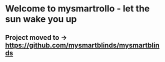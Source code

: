 # Welcome to mysmartrollo - let the sun wake you up

## Project moved to -> https://github.com/mysmartblinds/mysmartblinds
